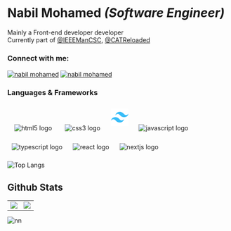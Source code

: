 # Nabil Mohamed _(Software Engineer)_

Mainly a Front-end developer developer  
Currently part of [@IEEEManCSC](https://github.com/IEEE-ManCSC), [@CATReloaded](https://github.com/catreloaded)


<h3 align="left">Connect with me:</h3>
<p align="left">
<a href="https://linkedin.com/in/nabil mohamed" target="blank"><img align="center" src="https://raw.githubusercontent.com/rahuldkjain/github-profile-readme-generator/master/src/images/icons/Social/linked-in-alt.svg" alt="nabil mohamed" height="30" width="40" /></a>
<a href="https://fb.com/nabil mohamed" target="blank"><img align="center" src="https://raw.githubusercontent.com/rahuldkjain/github-profile-readme-generator/master/src/images/icons/Social/facebook.svg" alt="nabil mohamed" height="30" width="40" /></a>
</p>

### Languages & Frameworks
<div align="left">
  <img src="https://cdn.jsdelivr.net/gh/devicons/devicon/icons/html5/html5-original.svg" height="30" alt="html5 logo" style="margin: 1rem; width: 40px; height: 40px;"/>
  <img src="https://cdn.jsdelivr.net/gh/devicons/devicon/icons/css3/css3-original.svg" height="30" alt="css3 logo" style="margin: 10px; width: 40px; height: 40px;"/>
  <img src="https://raw.githubusercontent.com/devicons/devicon/v2.16.0/icons/tailwindcss/tailwindcss-original.svg" height="30" alt="tailwindcss logo" style="margin: 10px; width: 40px; height: 40px;"/>
  <img src="https://cdn.jsdelivr.net/gh/devicons/devicon/icons/javascript/javascript-original.svg" height="30" alt="javascript logo" style="margin: 10px; width: 40px; height: 40px;"/>
  <img src="https://cdn.jsdelivr.net/gh/devicons/devicon/icons/typescript/typescript-original.svg" height="30" alt="typescript logo" style="margin: 10px; width: 40px; height: 40px;"/>
  <img src="https://cdn.jsdelivr.net/gh/devicons/devicon/icons/react/react-original.svg" height="30" alt="react logo" style="margin: 10px; width: 40px; height: 40px;"/>
  <img src="https://cdn.jsdelivr.net/gh/devicons/devicon/icons/nextjs/nextjs-original.svg" height="30" alt="nextjs logo" style="margin: 10px; width: 40px; height: 40px;"/>

</div>

  ![Top Langs](https://api.githubtrends.io/user/svg/N0ble-dev/langs?time_range=one_year&theme=dark)

## Github Stats  
<table><tr><td valign="top" width="50%">

<img src="https://github-readme-stats.vercel.app/api?username=N0ble-dev&show_icons=true&count_private=true&hide_border=true&theme=dark" align="left" style="width: 100%" />

</td><td valign="top" width="50%">

<img src="https://github-readme-stats.vercel.app/api/top-langs/?username=N0ble-dev&hide_border=true&layout=compact&theme=dark" align="left" style="width: 100%" />



</td></tr></table>  

<p align="left"> <img src="https://komarev.com/ghpvc/?username=nn&label=Profile%20views&color=0e75b6&style=flat" alt="nn" /> </p>



